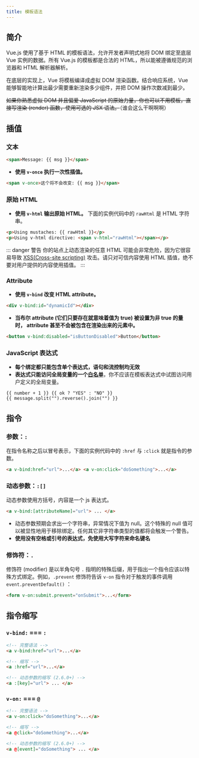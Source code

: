 ```yaml
---
title: 模板语法
---
```


## 简介

Vue.js 使用了基于 HTML 的模板语法，允许开发者声明式地将 DOM 绑定至底层 Vue 实例的数据。所有 Vue.js 的模板都是合法的 HTML，所以能被遵循规范的浏览器和 HTML 解析器解析。

在底层的实现上，Vue 将模板编译成虚拟 DOM 渲染函数。结合响应系统，Vue 能够智能地计算出最少需要重新渲染多少组件，并把 DOM 操作次数减到最少。

~~如果你熟悉虚拟 DOM 并且偏爱 JavaScript 的原始力量，你也可以不用模板，直接写渲染 (render) 函数，使用可选的 JSX 语法。~~（谁会这么干啊啊啊）

## 插值

### 文本

```html
<span>Message: {{ msg }}</span>
```

- **使用 `v-once` 执行一次性插值。**

```html
<span v-once>这个将不会改变: {{ msg }}</span>
```

### 原始 HTML

- **使用 `v-html` 输出原始 HTML。** 下面的实例代码中的 `rawHtml` 是 HTML 字符串。

```html
<p>Using mustaches: {{ rawHtml }}</p>
<p>Using v-html directive: <span v-html="rawHtml"></span></p>
```

::: danger 警告
你的站点上动态渲染的任意 HTML 可能会非常危险，因为它很容易导致 [XSS(Cross-site scripting)](https://en.wikipedia.org/wiki/Cross-site_scripting) 攻击。请只对可信内容使用 HTML 插值，绝不要对用户提供的内容使用插值。
:::

### Attribute

- **使用 `v-bind` 改变 HTML attribute。**

```html
<div v-bind:id="dynamicId"></div>
```

- **当布尔 attribute (它们只要存在就意味着值为 true) 被设置为非 true 的量时， attribute 甚至不会被包含在渲染出来的元素中。**

```html
<button v-bind:disabled="isButtonDisabled">Button</button>
```

### JavaScript 表达式

- **每个绑定都只能包含单个表达式，语句和流控制均无效**
- **表达式只能访问全局变量的一个[白名单](https://github.com/vuejs/vue/blob/v2.6.10/src/core/instance/proxy.js#L9)**，你不应该在模板表达式中试图访问用户定义的全局变量。

```vue
{{ number + 1 }} {{ ok ? "YES" : "NO" }}
{{ message.split("").reverse().join("") }}
```

## 指令

### 参数：`:`

在指令名称之后以冒号表示，下面的实例代码中的 `:href` 与 `:click` 就是指令的参数。

```html
<a v-bind:href="url">...</a> <a v-on:click="doSomething">...</a>
```

### 动态参数：`:[]`

动态参数使用方括号，内容是一个 js 表达式。

```html
<a v-bind:[attributeName]="url"> ... </a>
```

- 动态参数预期会求出一个字符串，异常情况下值为 null。这个特殊的 null 值可以被显性地用于移除绑定。任何其它非字符串类型的值都将会触发一个警告。
- **使用没有空格或引号的表达式，免使用大写字符来命名键名**

### 修饰符：`.`

修饰符 (modifier) 是以半角句号 `.` 指明的特殊后缀，用于指出一个指令应该以特殊方式绑定。例如，`.prevent` 修饰符告诉 `v-on` 指令对于触发的事件调用 `event.preventDefault()` ：

```html
<form v-on:submit.prevent="onSubmit">...</form>
```

## 指令缩写

### `v-bind:` === `:`

```html
<!-- 完整语法 -->
<a v-bind:href="url">...</a>

<!-- 缩写 -->
<a :href="url">...</a>

<!-- 动态参数的缩写 (2.6.0+) -->
<a :[key]="url"> ... </a>
```

### `v-on:` === `@`

```html
<!-- 完整语法 -->
<a v-on:click="doSomething">...</a>

<!-- 缩写 -->
<a @click="doSomething">...</a>

<!-- 动态参数的缩写 (2.6.0+) -->
<a @[event]="doSomething"> ... </a>
```
